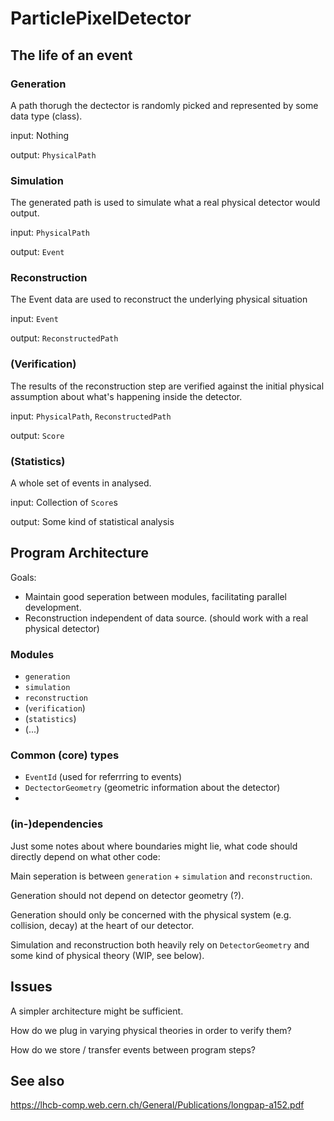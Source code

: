 # ParticlePixelDetector

## The life of an event

### Generation
A path thorugh the dectector is randomly picked and represented by some data type (class).

input: Nothing

output: `PhysicalPath`

### Simulation
The generated path is used to simulate what a real physical detector would output.

input: `PhysicalPath`

output: `Event`

### Reconstruction
The Event data are used to reconstruct the underlying physical situation

input: `Event`

output: `ReconstructedPath`

### (Verification)
The results of the reconstruction step are verified against the initial physical assumption about what's happening inside the detector.

input: `PhysicalPath`, `ReconstructedPath`

output: `Score`

### (Statistics)
A whole set of events in analysed.

input: Collection of `Score`s

output: Some kind of statistical analysis

## Program Architecture
Goals:
* Maintain good seperation between modules, facilitating parallel development.
* Reconstruction independent of data source. (should work with a real physical detector)

### Modules
* `generation`
* `simulation`
* `reconstruction`
* (`verification`)
* (`statistics`)
* (...)

### Common (core) types
* `EventId` (used for referrring to events)
* `DectectorGeometry` (geometric information about the detector)
* 

### (in-)dependencies
Just some notes about where boundaries might lie, what code should directly depend on what other code:

Main seperation is between `generation` + `simulation` and `reconstruction`.

Generation should not depend on detector geometry (?).

Generation should only be concerned with the physical system (e.g. collision, decay) at the heart of our detector.

Simulation and reconstruction both heavily rely on `DetectorGeometry` and some kind of physical theory (WIP, see below).

## Issues
A simpler architecture might be sufficient.

How do we plug in varying physical theories in order to verify them?

How do we store / transfer events between program steps?

## See also
<https://lhcb-comp.web.cern.ch/General/Publications/longpap-a152.pdf>